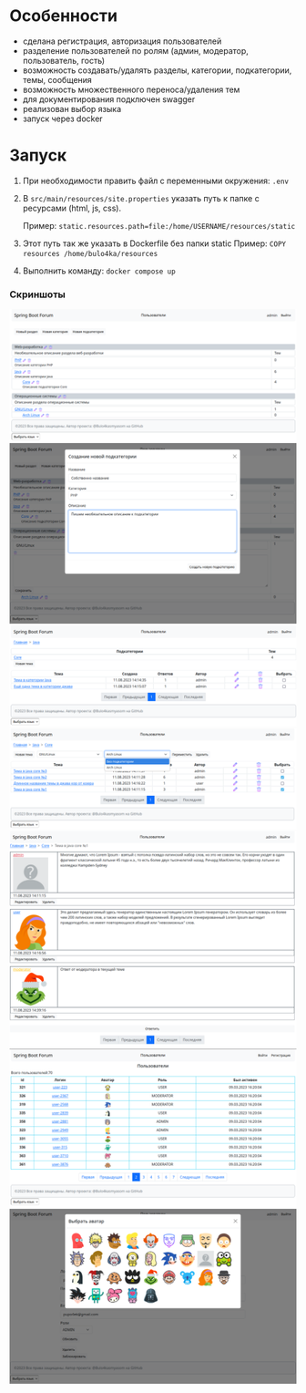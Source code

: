 # Особенности
- сделана регистрация, авторизация пользователей
- разделение пользователей по ролям (админ, модератор, пользователь, гость)
- возможность создавать/удалять разделы, категории, подкатегории, темы, сообщения
- возможность множественного переноса/удаления тем
- для документирования подключен swagger
- реализован выбор языка
- запуск через docker

# Запуск
1. При необходимости править файл с переменными окружения: `.env`
2. В `src/main/resources/site.properties` указать путь к папке с ресурсами (html, js, css).

    Пример: `static.resources.path=file:/home/USERNAME/resources/static`
3. Этот путь так же указать в Dockerfile без папки static
   Пример:
   `COPY resources /home/bulo4ka/resources`
4. Выполнить команду: `docker compose up`

### Скриншоты
![img.png](screenshots/img0.png)
![img.png](screenshots/img1.png)
![img.png](screenshots/img2.png)
![img.png](screenshots/img3.png)
![img.png](screenshots/img4.png)
![img.png](screenshots/img5.png)
![img.png](screenshots/img6.png)